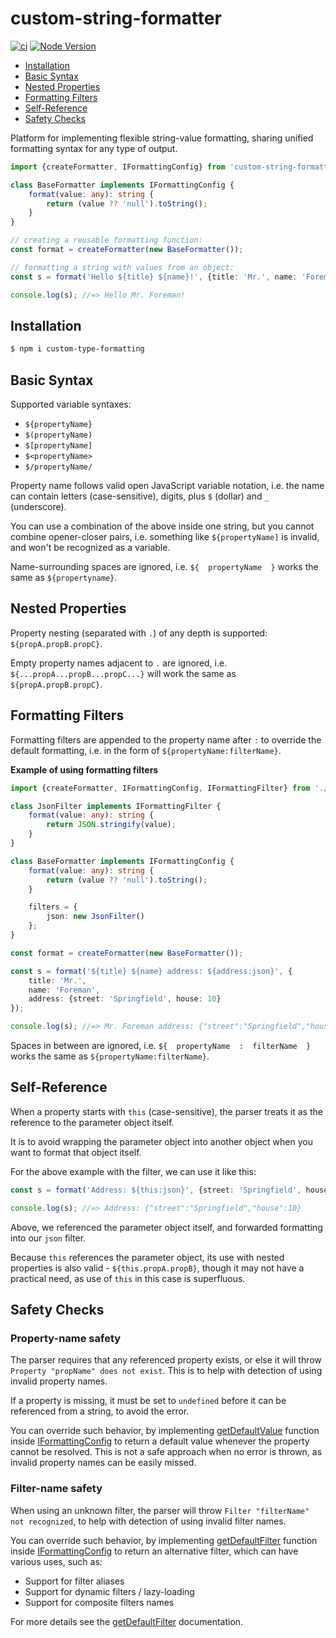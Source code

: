 # custom-string-formatter

[![ci](https://github.com/vitaly-t/custom-string-formatter/actions/workflows/ci.yml/badge.svg)](https://github.com/vitaly-t/custom-string-formatter/actions/workflows/ci.yml)
[![Node Version](https://img.shields.io/badge/nodejs-20%20--%2024-green.svg?logo=node.js&style=flat)](https://nodejs.org)

* [Installation](#installation)
* [Basic Syntax](#basic-syntax)
* [Nested Properties](#nested-properties)
* [Formatting Filters](#formatting-filters)
* [Self-Reference](#self-reference)
* [Safety Checks](#safety-checks)

Platform for implementing flexible string-value formatting, sharing unified formatting syntax
for any type of output.

```ts
import {createFormatter, IFormattingConfig} from 'custom-string-formatter';

class BaseFormatter implements IFormattingConfig {
    format(value: any): string {
        return (value ?? 'null').toString();
    }
}

// creating a reusable formatting function:
const format = createFormatter(new BaseFormatter());

// formatting a string with values from an object:
const s = format('Hello ${title} ${name}!', {title: 'Mr.', name: 'Foreman'});

console.log(s); //=> Hello Mr. Foreman!
```

## Installation

```sh
$ npm i custom-type-formatting
```

## Basic Syntax

Supported variable syntaxes:

* `${propertyName}`
* `$(propertyName)`
* `$[propertyName]`
* `$<propertyName>`
* `$/propertyName/`

Property name follows valid open JavaScript variable notation, i.e. the name can contain letters (case-sensitive),
digits, plus `$` (dollar) and `_` (underscore).

You can use a combination of the above inside one string, but you cannot combine opener-closer pairs, i.e.
something like `${propertyName]` is invalid, and won't be recognized as a variable.

Name-surrounding spaces are ignored, i.e. `${  propertyName  }` works the same as `${propertyname}`.

## Nested Properties

Property nesting (separated with `.`) of any depth is supported: `${propA.propB.propC}`.

Empty property names adjacent to `.` are ignored, i.e. `${...propA...propB...propC...}` will work
the same as `${propA.propB.propC}`.

## Formatting Filters

Formatting filters are appended to the property name after `:` to override the default formatting, i.e.
in the form of `${propertyName:filterName}`.

<b>Example of using formatting filters</b>

```ts
import {createFormatter, IFormattingConfig, IFormattingFilter} from './';

class JsonFilter implements IFormattingFilter {
    format(value: any): string {
        return JSON.stringify(value);
    }
}

class BaseFormatter implements IFormattingConfig {
    format(value: any): string {
        return (value ?? 'null').toString();
    }

    filters = {
        json: new JsonFilter()
    };
}

const format = createFormatter(new BaseFormatter());

const s = format('${title} ${name} address: ${address:json}', {
    title: 'Mr.',
    name: 'Foreman',
    address: {street: 'Springfield', house: 10}
});

console.log(s); //=> Mr. Foreman address: {"street":"Springfield","house":10}
```

Spaces in between are ignored, i.e. `${  propertyName  :  filterName  }` works the same as `${propertyName:filterName}`.

## Self-Reference

When a property starts with `this` (case-sensitive), the parser treats it as the reference to the parameter object
itself.

It is to avoid wrapping the parameter object into another object when you want to format that object itself.

For the above example with the filter, we can use it like this:

```ts
const s = format('Address: ${this:json}', {street: 'Springfield', house: 10});

console.log(s); //=> Address: {"street":"Springfield","house":10}
```

Above, we referenced the parameter object itself, and forwarded formatting into our `json` filter.

Because `this` references the parameter object, its use with nested properties is also valid - `${this.propA.propB}`,
though it may not have a practical need, as use of `this` in this case is superfluous.

## Safety Checks

### Property-name safety

The parser requires that any referenced property exists, or else it will throw `Property "propName" does not exist`.
This is to help with detection of using invalid property names.

If a property is missing, it must be set to `undefined` before it can be referenced from a string, to avoid the error.

You can override such behavior, by implementing [getDefaultValue] function inside [IFormattingConfig] to return
a default value whenever the property cannot be resolved. This is not a safe approach when no error is thrown,
as invalid property names can be easily missed.

### Filter-name safety

When using an unknown filter, the parser will throw `Filter "filterName" not recognized`, to help with detection
of using invalid filter names.

You can override such behavior, by implementing [getDefaultFilter] function inside [IFormattingConfig] to return
an alternative filter, which can have various uses, such as:

* Support for filter aliases
* Support for dynamic filters / lazy-loading
* Support for composite filters names

For more details see the [getDefaultFilter] documentation.

[IFormattingConfig]:https://github.com/vitaly-t/custom-string-formatter/blob/main/src/protocol.ts#L14

[getDefaultValue]:https://github.com/vitaly-t/custom-string-formatter/blob/main/src/protocol.ts#L32

[getDefaultFilter]:https://github.com/vitaly-t/custom-string-formatter/blob/main/src/protocol.ts#L56
